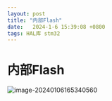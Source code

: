 ```yaml
---
layout: post
title: "内部Flash" 
date:   2024-1-6 15:39:08 +0800
tags: HAL库 stm32
---
```


# 内部Flash

![image-20240106165340560](https://picture-01-1316374204.cos.ap-beijing.myqcloud.com/image/202401061655085.png)